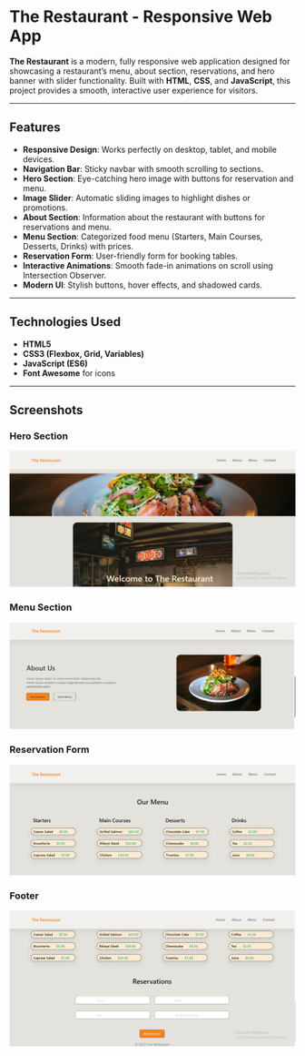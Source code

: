 # The Restaurant - Responsive Web App

**The Restaurant** is a modern, fully responsive web application designed for showcasing a restaurant’s menu, about section, reservations, and hero banner with slider functionality. Built with **HTML**, **CSS**, and **JavaScript**, this project provides a smooth, interactive user experience for visitors.

---

## **Features**

- **Responsive Design**: Works perfectly on desktop, tablet, and mobile devices.
- **Navigation Bar**: Sticky navbar with smooth scrolling to sections.
- **Hero Section**: Eye-catching hero image with buttons for reservation and menu.
- **Image Slider**: Automatic sliding images to highlight dishes or promotions.
- **About Section**: Information about the restaurant with buttons for reservations and menu.
- **Menu Section**: Categorized food menu (Starters, Main Courses, Desserts, Drinks) with prices.
- **Reservation Form**: User-friendly form for booking tables.
- **Interactive Animations**: Smooth fade-in animations on scroll using Intersection Observer.
- **Modern UI**: Stylish buttons, hover effects, and shadowed cards.

---

## **Technologies Used**

- **HTML5**  
- **CSS3 (Flexbox, Grid, Variables)**  
- **JavaScript (ES6)**  
- **Font Awesome** for icons  

---
## Screenshots

### Hero Section
![Image1](screenshorts/image1.png)

### Menu Section
![Image2](screenshorts/image2.png)

### Reservation Form
![Image3](screenshorts/image3.png)

### Footer
![Image4](screenshorts/image4.png)

